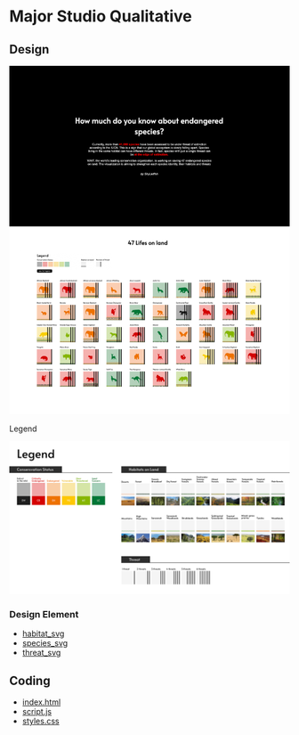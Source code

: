 # Major Studio Qualitative

## Design

![image](https://github.com/skyladfah/MajorStudio1_Qualitative/blob/main/final/Full%20page.jpg)

Legend

![image](https://github.com/skyladfah/MajorStudio1_Qualitative/blob/main/final/Full%20Legend.jpg)

### Design Element
<ul>
<li><a href="https://github.com/skyladfah/MajorStudio1_Qualitative/tree/main/final/habitat_svg">habitat_svg</a></li>
<li><a href="https://github.com/skyladfah/MajorStudio1_Qualitative/tree/main/final/species_svg">species_svg</a></li>
<li><a href="https://github.com/skyladfah/MajorStudio1_Qualitative/tree/main/final/threat_svg">threat_svg</a></li>
</ul>


## Coding
<ul>
<li><a href="https://github.com/skyladfah/MajorStudio1_Qualitative/blob/main/final/index.html">index.html</a></li>
<li><a href="https://github.com/skyladfah/MajorStudio1_Qualitative/blob/main/final/script.js">script.js</a></li>
<li><a href="https://github.com/skyladfah/MajorStudio1_Qualitative/blob/main/final/styles.css">styles.css</a></li>
</ul>
